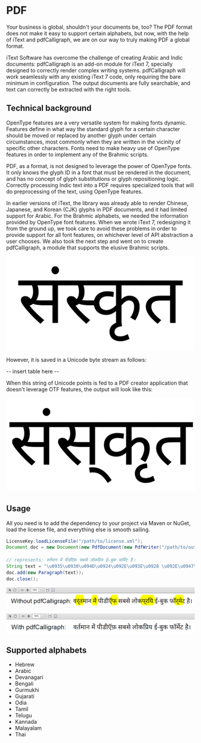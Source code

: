 # PDF

Your business is global, shouldn't your documents be, too?
The PDF format does not make it easy to support certain alphabets,
but now, with the help of iText and pdfCalligraph, we are on our way to truly making PDF a global format.

iText Software has overcome the challenge of creating Arabic and Indic documents:
pdfCalligraph is an add-on module for iText 7, specially designed to correctly render complex writing systems.
pdfCalligraph will work seamlessly with any existing iText 7 code, only requiring the bare minimum in configuration.
The output documents are fully searchable, and text can correctly be extracted with the right tools.

## Technical background

OpenType features are a very versatile system for making fonts dynamic.
Features define in what way the standard glyph for a certain character should be moved or replaced by another glyph under certain circumstances,
most commonly when they are written in the vicinity of specific other characters.
Fonts need to make heavy use of OpenType features in order to implement any of the Brahmic scripts.

PDF, as a format, is not designed to leverage the power of OpenType fonts.
It only knows the glyph ID in a font that must be rendered in the document,
and has no concept of glyph substitutions or glyph repositioning logic.
Correctly processing Indic text into a PDF requires specialized tools that will do preprocessing of the text, using OpenType features.

In earlier versions of iText, the library was already able to render Chinese, Japanese,
and Korean (CJK) glyphs in PDF documents, and it had limited support for Arabic.
For the Brahmic alphabets, we needed the information provided by OpenType font features.
When we wrote iText 7, redesigning it from the ground up,
we took care to avoid these problems in order to provide support for all font features,
on whichever level of API abstraction a user chooses.
We also took the next step and went on to create pdfCalligraph, a module that supports the elusive Brahmic scripts.

![Correct Devanagari (Hindi) representation of the word Sanskrt](./svg/sanskrit%20devanagari%20good%20sanskrt.svg)

However, it is saved in a Unicode byte stream as follows:

-- insert table here --

When this string of Unicode points is fed to a PDF creator application that doesn't leverage OTF features,
the output will look like this:

![Incorrect Devanagari (Hindi) representation of the word Sanskrt](./svg/sanskrit%20devanagari%20bad%20sanskrt.svg)


## Usage

All you need is to add the dependency to your project via Maven or NuGet, load the license file, and everything else is smooth sailing.

```java
LicenseKey.loadLicenseFile("/path/to/license.xml");
Document doc = new Document(new PdfDocument(new PdfWriter("/path/to/output.pdf")));

// represents: वर्तमान में पीडीऍफ़ सबसे लोकप्रिय ई-बुक फॉर्मेट है।
String text = "\u0935\u0930\u094D\u0924\u092E\u093E\u0928 \u092E\u0947\u0902 ...";
doc.add(new Paragraph(text));
doc.close();
```

![Incorrect Hindi text for 'PDF is currently the most popular e-book format'](./png/devabad.png)

![Correct Hindi text for 'PDF is currently the most popular e-book format'](./png/devagood.png)

## Supported alphabets

* Hebrew
* Arabic
* Devanagari
* Bengali
* Gurmukhi
* Gujarati
* Odia
* Tamil
* Telugu
* Kannada
* Malayalam
* Thai
